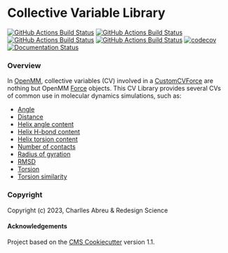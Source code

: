 Collective Variable Library
===========================
[//]: # (Badges)
[![GitHub Actions Build Status](https://github.com/RedesignScience/cvlib/workflows/Linux/badge.svg)](https://github.com/RedesignScience/cvlib/actions?query=workflow%3ALinux)
[![GitHub Actions Build Status](https://github.com/RedesignScience/cvlib/workflows/MacOS/badge.svg)](https://github.com/RedesignScience/cvlib/actions?query=workflow%3AMacOS)
[![GitHub Actions Build Status](https://github.com/RedesignScience/cvlib/workflows/Windows/badge.svg)](https://github.com/RedesignScience/cvlib/actions?query=workflow%3AWindows)
[![GitHub Actions Build Status](https://github.com/RedesignScience/cvlib/workflows/Linter/badge.svg)](https://github.com/RedesignScience/cvlib/actions?query=workflow%3ALinter)
[![codecov](https://codecov.io/gh/RedesignScience/cvlib/branch/main/graph/badge.svg)](https://codecov.io/gh/RedesignScience/cvlib/branch/main)
[![Documentation Status](https://readthedocs.org/projects/cvlib-for-openmm/badge/?style=flat)](https://readthedocs.org/projects/cvlib-for-openmm)

### Overview

In [OpenMM], collective variables (CV) involved in a [CustomCVForce] are nothing but OpenMM [Force]
objects. This CV Library provides several CVs of common use in molecular dynamics simulations, such
as:

* [Angle](https://cvlib-for-openmm.readthedocs.io/en/latest/api/Angle.html)
* [Distance](https://cvlib-for-openmm.readthedocs.io/en/latest/api/Distance.html)
* [Helix angle content](https://cvlib-for-openmm.readthedocs.io/en/latest/api/HelixAngleContent.html)
* [Helix H-bond content](https://cvlib-for-openmm.readthedocs.io/en/latest/api/HelixHBondContent.html)
* [Helix torsion content](https://cvlib-for-openmm.readthedocs.io/en/latest/api/HelixTorsionContent.html)
* [Number of contacts](https://cvlib-for-openmm.readthedocs.io/en/latest/api/NumberOfContacts.html)
* [Radius of gyration](https://cvlib-for-openmm.readthedocs.io/en/latest/api/RadiusOfGyration.html)
* [RMSD](https://cvlib-for-openmm.readthedocs.io/en/latest/api/RMSD.html)
* [Torsion](https://cvlib-for-openmm.readthedocs.io/en/latest/api/Torsion.html)
* [Torsion similarity](https://cvlib-for-openmm.readthedocs.io/en/latest/api/TorsionSimilarity.html)

### Copyright

Copyright (c) 2023, Charlles Abreu & Redesign Science


#### Acknowledgements

Project based on the [CMS Cookiecutter] version 1.1.


[CMS Cookiecutter]: https://github.com/molssi/cookiecutter-cms
[CustomCVForce]:    http://docs.openmm.org/latest/api-python/generated/openmm.openmm.CustomCVForce.html
[Force]:            http://docs.openmm.org/latest/api-python/generated/openmm.openmm.Force.html
[OpenMM]:           https://openmm.org
